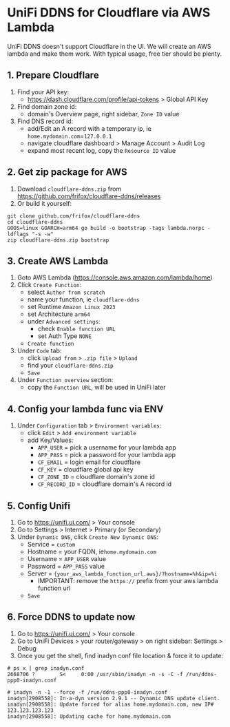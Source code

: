 # UniFi DDNS for Cloudflare via AWS Lambda
UniFi DDNS doesn't support Cloudflare in the UI. We will create an AWS lambda and make them work. With typical usage, free tier should be plenty. 

## 1. Prepare Cloudflare
1. Find your API key:
   - https://dash.cloudflare.com/profile/api-tokens > Global API Key
2. Find domain zone id:
   - domain's Overview page, right sidebar, `Zone ID` value
3. Find DNS record id:
   - add/Edit an A record with a temporary ip, ie `home.mydomain.com`=`127.0.0.1`
   - navigate cloudflare dashboard > Manage Account > Audit Log
   - expand most recent log, copy the `Resource ID` value

## 2. Get zip package for AWS
1. Download `cloudflare-ddns.zip` from https://github.com/frifox/cloudflare-ddns/releases
2. Or build it yourself:
```shell
git clone github.com/frifox/cloudflare-ddns
cd cloudflare-ddns
GOOS=linux GOARCH=arm64 go build -o bootstrap -tags lambda.norpc -ldflags "-s -w"
zip cloudflare-ddns.zip bootstrap
```

## 3. Create AWS Lambda
1. Goto AWS Lambda (https://console.aws.amazon.com/lambda/home)
2. Click `Create Function`:
   - select `Author from scratch`
   - name your function, ie `cloudflare-ddns`
   - set Runtime `Amazon Linux 2023`
   - set Architecture `arm64`
   - under `Advanced settings`:
     - check `Enable function URL`
     - set Auth Type `NONE`
   - `Create function`
3. Under `Code` tab:
   - click `Upload from` > `.zip file` > `Upload`
   - find your `cloudflare-ddns.zip`
   - `Save`
4. Under `Function overview` section:
   - copy the `Function URL`, will be used in UniFi later

## 4. Config your lambda func via ENV
1. Under `Configuration` tab > `Environment variables`:
   - click `Edit` > `Add environment variable`
   - add Key/Values:
     - `APP_USER` = pick a username for your lambda app
     - `APP_PASS` = pick a password for your lambda app
     - `CF_EMAIL` = login email for cloudflare
     - `CF_KEY` = cloudflare global api key
     - `CF_ZONE_ID` = cloudflare domain's zone id
     - `CF_RECORD_ID` = cloudflare domain's A record id

## 5. Config Unifi
1. Go to https://unifi.ui.com/ > Your console
2. Go to Settings > Internet > Primary (or Secondary)
3. Under `Dynamic DNS`, click `Create New Dynamic DNS`:
   - Service = `custom`
   - Hostname = your FQDN, ie`home.mydomain.com`
   - Username = `APP_USER` value
   - Password = `APP_PASS` value
   - Server = `{your_aws_lambda_function_url.aws}/?hostname=%h&ip=%i`
     - IMPORTANT: remove the `https://` prefix from your aws lambda function url
   - `Save`

## 6. Force DDNS to update now
1. Go to https://unifi.ui.com/ > Your console
2. Go to UniFi Devices > your router/gateway > on right sidebar: Settings > Debug
4. Once you get the shell, find inadyn conf file location & force it to update:
```shell
# ps x | grep inadyn.conf
2668706 ?        S<     0:00 /usr/sbin/inadyn -n -s -C -f /run/ddns-ppp0-inadyn.conf

# inadyn -n -1 --force -f /run/ddns-ppp0-inadyn.conf
inadyn[2908558]: In-a-dyn version 2.9.1 -- Dynamic DNS update client.
inadyn[2908558]: Update forced for alias home.mydomain.com, new IP# 123.123.123.123
inadyn[2908558]: Updating cache for home.mydomain.com
```